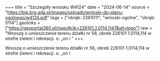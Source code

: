 +++
title = "Szczegóły wniosku W4124"
date = "2024-06-14"
source = "https://bip.brg.gda.pl/images/uploads/wnioski-do-planu-ogolnego/w4124.pdf"
tags = ["obręb: 2261011", "wnioski-ogolne", "obręb: 0114"]
geolinks = ["https://geoportal360.pl/map/#clk=226101_1.0114.1147&stl=topo"]
raw = "Wnoszę o umieszczenie terenu działki nr 56, obreb 226101 1.0114,114 w strefie zieleni i rekreacji. o. „on i "
+++

Wnoszę o umieszczenie terenu działki nr 56, obreb 226101 1.0114,114 w strefie
zieleni i rekreacji.
o. „on
i 



